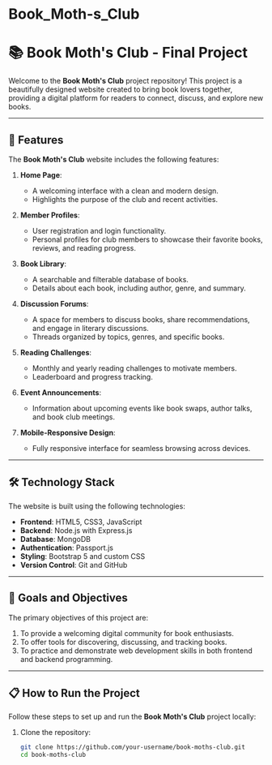 # Book_Moth-s_Club

# 📚 Book Moth's Club - Final Project

Welcome to the **Book Moth's Club** project repository! This project is a beautifully designed website created to bring book lovers together, providing a digital platform for readers to connect, discuss, and explore new books.

---

## 🚀 Features

The **Book Moth's Club** website includes the following features:

1. **Home Page**:

   - A welcoming interface with a clean and modern design.
   - Highlights the purpose of the club and recent activities.

2. **Member Profiles**:

   - User registration and login functionality.
   - Personal profiles for club members to showcase their favorite books, reviews, and reading progress.

3. **Book Library**:

   - A searchable and filterable database of books.
   - Details about each book, including author, genre, and summary.

4. **Discussion Forums**:

   - A space for members to discuss books, share recommendations, and engage in literary discussions.
   - Threads organized by topics, genres, and specific books.

5. **Reading Challenges**:

   - Monthly and yearly reading challenges to motivate members.
   - Leaderboard and progress tracking.

6. **Event Announcements**:

   - Information about upcoming events like book swaps, author talks, and book club meetings.

7. **Mobile-Responsive Design**:
   - Fully responsive interface for seamless browsing across devices.

---

## 🛠️ Technology Stack

The website is built using the following technologies:

- **Frontend**: HTML5, CSS3, JavaScript
- **Backend**: Node.js with Express.js
- **Database**: MongoDB
- **Authentication**: Passport.js
- **Styling**: Bootstrap 5 and custom CSS
- **Version Control**: Git and GitHub

---

## 🎯 Goals and Objectives

The primary objectives of this project are:

1. To provide a welcoming digital community for book enthusiasts.
2. To offer tools for discovering, discussing, and tracking books.
3. To practice and demonstrate web development skills in both frontend and backend programming.

---

## 📋 How to Run the Project

Follow these steps to set up and run the **Book Moth's Club** project locally:

1. Clone the repository:
   ```bash
   git clone https://github.com/your-username/book-moths-club.git
   cd book-moths-club
   ```
